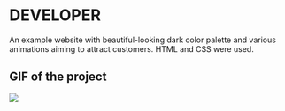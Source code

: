 <h1>DEVELOPER</h1>
An example website with beautiful-looking dark color palette and various animations aiming to attract customers. HTML and CSS were used.

<h2>GIF of the project</h2>

![](ekran.gif)
